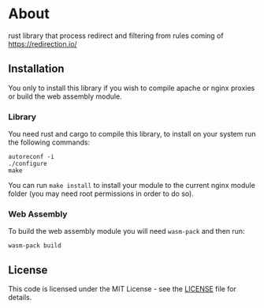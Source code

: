# About

rust library that process redirect and filtering from rules coming of https://redirection.io/

## Installation

You only to install this library if you wish to compile apache or nginx proxies or build the web assembly module.

### Library

You need rust and cargo to compile this library, to install on your system run the following commands:

```
autoreconf -i
./configure
make
```

You can run `make install` to install your module to the current nginx module folder (you may need root permissions in order to do so).

### Web Assembly

To build the web assembly module you will need `wasm-pack` and then run:

```
wasm-pack build
```

## License

This code is licensed under the MIT License - see the  [LICENSE](./LICENSE.md)  file for details.
